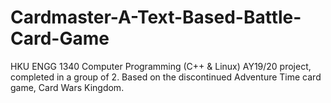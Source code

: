 # Cardmaster-A-Text-Based-Battle-Card-Game
HKU ENGG 1340 Computer Programming (C++ &amp; Linux) AY19/20 project, completed in a group of 2. Based on the discontinued Adventure Time card game, Card Wars Kingdom.
